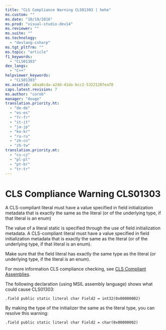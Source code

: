```yaml
---
title: "CLS Compliance Warning CLS01303 | hehe"
ms.custom: ""
ms.date: "10/19/2016"
ms.prod: "visual-studio-dev14"
ms.reviewer: ""
ms.suite: ""
ms.technology: 
  - "devlang-csharp"
ms.tgt_pltfrm: ""
ms.topic: "article"
f1_keywords: 
  - "CLS01303"
dev_langs: 
  - "C++"
helpviewer_keywords: 
  - "CLS01303"
ms.assetid: a8aa0cda-a2dd-41da-bcc2-53221207ea70
caps.latest.revision: 7
ms.author: "corob"
manager: "douge"
translation.priority.ht: 
  - "de-de"
  - "es-es"
  - "fr-fr"
  - "it-it"
  - "ja-jp"
  - "ko-kr"
  - "ru-ru"
  - "zh-cn"
  - "zh-tw"
translation.priority.mt: 
  - "cs-cz"
  - "pl-pl"
  - "pt-br"
  - "tr-tr"
---
```

# CLS Compliance Warning CLS01303
A CLS-compliant literal must have a value specified in field initialization metadata that is exactly the same as the literal (or of the underlying type, if that literal is an enum)  
  
 The value of a literal static is specified through the use of field initialization metadata. A CLS-compliant literal must have a value specified in field initialization metadata that is exactly the same as the literal (or of the underlying type, if that literal is an enum).  
  
 Make sure that the field literal has exactly the same type as the literal (or underlying type, if the literal is an enum).  
  
 For more information CLS compliance checking, see [CLS Compliant Assemblies](http://msdn.microsoft.com/en-us/3320b57e-ea55-4697-a17d-f509a36a3c93).  
  
 The following declaration (using MSIL assembly language) shows what could cause CLS01303:  
  
```  
.field public static literal char Field2 = int32(0x00000002)  
```  
  
 By making the type of the initializer the same as the literal type, you can resolve this warning:  
  
```  
.field public static literal char Field2 = char(0x00000002)  
```